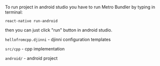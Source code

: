 To run project in android studio you have to run Metro Bundler by typing in terminal:

`react-native run-android`

then you can just click "run" button in android studio.



`hellofromcpp.djinni` - djinni configuration templates

`src/cpp` - cpp implementation

`android/` - android project
